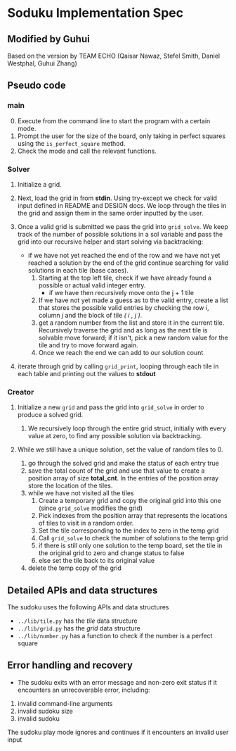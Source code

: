 # Soduku Implementation Spec

## Modified by Guhui

Based on the version by TEAM ECHO (Qaisar Nawaz, Stefel Smith, Daniel Westphal, Guhui Zhang)

## Pseudo code

### main

0. Execute from the command line to start the program with a certain mode.
1. Prompt the user for the size of the board, only taking in perfect squares using the `is_perfect_square` method.
2. Check the mode and call the relevant functions.

### Solver

1. Initialize a grid.

2. Next, load the grid in from **stdin**. Using try-except we check for valid input defined in README and DESIGN docs. We loop through the tiles in the grid and assign them in the same order inputted by the user. 

3. Once a valid grid is submitted we pass the grid into `grid_solve`. We keep track of the number of possible solutions in a sol variable and pass the grid into our recursive helper and start solving via backtracking:
    * if we have not yet reached the end of the row and we have not yet reached a solution by the end of the grid continue searching for valid solutions in each tile (base cases).
        1. Starting at the top left tile, check if we have already found a possible or actual valid integer entry. 
            * if we have then recursively move onto the j + 1 tile
        2. If we have not yet made a guess as to the valid entry, create a list that stores the possible valid entries by checking the row *i*, column *j* and the block of tile *( i , j )*.
        3. get a random number from the list and store it in the current tile. Recursively traverse the grid and as long as the next tile is solvable move forward; if it isn't, pick a new random value for the tile and try to move forward again. 
        4. Once we reach the end we can add to our solution count
3. iterate through grid by calling `grid_print`, looping through each tile in each table and printing out the values to **stdout**

### Creator

1. Initialize a new `grid` and pass the grid into `grid_solve` in order to produce a solved grid.
    1. We recursively loop through the entire grid struct, initially with every value at zero, to find any possible solution via backtracking.

2. While we still have a unique solution, set the value of random tiles to 0.
    1. go through the solved grid and make the status of each entry true
    2. save the total count of the grid and use that value to create a position array of size **total_cnt**. In the entries of the position array store the location of the tiles.
    3. while we have not visited all the tiles
        1. Create a temporary grid and copy the original grid into this one (since `grid_solve` modifies the grid)
        2. Pick indexes from the position array that represents the locations of tiles to visit in a random order.
        3. Set the tile corresponding to the index to zero in the temp grid
        4. Call `grid_solve` to check the number of solutions to the temp grid
        5. if there is still only one solution to the temp board, set the tile in the original grid to zero and change status to false
        6. else set the tile back to its original value
    4. delete the temp copy of the grid
    
## Detailed APIs and data structures

The sudoku uses the following APIs and data structures

- `../lib/tile.py` has the *tile* data structure
- `../lib/grid.py` has the *grid* data structure
- `../lib/number.py` has a function to check if the number is a perfect square

## Error handling and recovery

- The sudoku exits with an error message and non-zero exit status if it encounters an unrecoverable error, including:

1. invalid command-line arguments
2. invalid sudoku size
3. invalid sudoku

The sudoku play mode ignores and continues if it encounters an invalid user input
